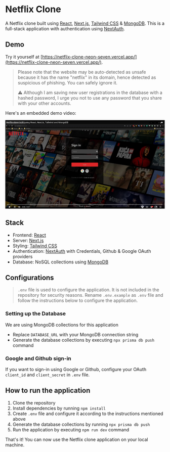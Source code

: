# Netflix Clone

A Netflix clone built
using [React](https://reactjs.org/), [Next.js](https://nextjs.org/), [Tailwind CSS](https://tailwindcss.com/) & [MongoDB](https://www.mongodb.com/).
This is a full-stack application with authentication using [NextAuth](https://next-auth.js.org/).

## Demo

Try it yourself at [https://netflix-clone-neon-seven.vercel.app/](https://netflix-clone-neon-seven.vercel.app/).

> Please note that the website may be auto-detected as unsafe because it has the name "netflix" in its domain, hence
> detected as suspicious of phishing. You can safely ignore it.
>
> ⚠️ Although I am saving new user registrations in the database with a hashed password, I urge you not to use any
> password that you share with your other accounts.


Here's an embedded demo video:

[![Netflix Clone Demo Video](/assets/demo-video-thumbnail.jpg)](https://youtu.be/KgSyoeYeREg)

## Stack

- Frontend: [React](https://reactjs.org/)
- Server: [Next.js](https://nextjs.org/)
- Styling: [Tailwind CSS](https://tailwindcss.com/)
- Authentication: [NextAuth](https://next-auth.js.org/) with Credentials, Github & Google OAuth providers
- Database: NoSQL collections using [MongoDB](https://www.mongodb.com/)

## Configurations

> `.env` file is used to configure the application. It is not included in the repository for security reasons.
> Rename `.env.example` as `.env` file and follow the instructions below to configure the application.

### Setting up the Database

We are using MongoDB collections for this application

- Replace `DATABASE_URL` with your MongoDB connection string
- Generate the database collections by executing `npx prisma db push` command

### Google and Github sign-in

If you want to sign-in using Google or Github, configure your OAuth `client_id` and `client_secret` in `.env` file.

## How to run the application

1. Clone the repository
2. Install dependencies by running `npm install`
3. Create `.env` file and configure it according to the instructions mentioned above
4. Generate the database collections by running `npx prisma db push`
5. Run the application by executing `npm run dev` command

That's it! You can now use the Netflix clone application on your local machine.